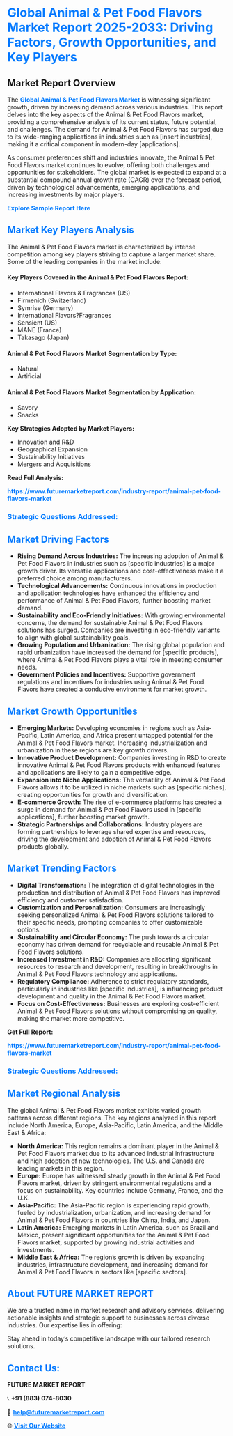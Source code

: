 <h1 style="color: #007BFF;">Global Animal & Pet Food Flavors Market Report 2025-2033: Driving Factors, Growth Opportunities, and Key Players</h1>

<section id="overview">
<h2>Market Report Overview</h2>
<p>The <a href="https://www.futuremarketreport.com/industry-report/animal-pet-food-flavors-market" style="color: #007BFF; text-decoration: none;"><strong>Global Animal & Pet Food Flavors Market</strong></a> is witnessing significant growth, driven by increasing demand across various industries. This report delves into the key aspects of the Animal & Pet Food Flavors market, providing a comprehensive analysis of its current status, future potential, and challenges. The demand for Animal & Pet Food Flavors has surged due to its wide-ranging applications in industries such as [insert industries], making it a critical component in modern-day [applications].</p>
<p>As consumer preferences shift and industries innovate, the Animal & Pet Food Flavors market continues to evolve, offering both challenges and opportunities for stakeholders. The global market is expected to expand at a substantial compound annual growth rate (CAGR) over the forecast period, driven by technological advancements, emerging applications, and increasing investments by major players.</p>
</section>

<section id="overview">
<p><a href="https://www.futuremarketreport.com/request-sample/reportId=37299" style="color: #007BFF; text-decoration: none;"><strong>Explore Sample Report Here</strong></a></p>
</section>

<section id="key-players">
<h2 style="color: #007BFF;">Market Key Players Analysis</h2>
<p>The Animal & Pet Food Flavors market is characterized by intense competition among key players striving to capture a larger market share. Some of the leading companies in the market include:</p>
<h4>Key Players Covered in the Animal & Pet Food Flavors Report:</h4>
<ul><li>International Flavors &amp; Fragrances (US)</li><li>Firmenich (Switzerland)</li><li>Symrise (Germany)</li><li>International Flavors?Fragrances</li><li>Sensient (US)</li><li>MANE (France)</li><li>Takasago (Japan)</li></ul>
<h4>Animal & Pet Food Flavors Market Segmentation by Type:</h4>
<ul><li>Natural</li><li>Artificial</li></ul>

<h4>Animal & Pet Food Flavors Market Segmentation by Application:</h4>
<ul><li>Savory</li><li>Snacks</li></ul>
<p><strong>Key Strategies Adopted by Market Players:</strong></p>
<ul>
<li>Innovation and R&D</li>
<li>Geographical Expansion</li>
<li>Sustainability Initiatives</li>
<li>Mergers and Acquisitions</li>
</ul>
</section>

<section>
<p><strong>Read Full Analysis: </strong></p><a href="https://www.futuremarketreport.com/industry-report/animal-pet-food-flavors-market" style="color: #007BFF; text-decoration: none;"><strong>https://www.futuremarketreport.com/industry-report/animal-pet-food-flavors-market</strong></a>
<h3 style="color: #007BFF;">Strategic Questions Addressed:</h3>
</section>

<section id="driving-factors">
<h2 style="color: #007BFF;">Market Driving Factors</h2>
<ul>
<li><strong>Rising Demand Across Industries:</strong> The increasing adoption of Animal & Pet Food Flavors in industries such as [specific industries] is a major growth driver. Its versatile applications and cost-effectiveness make it a preferred choice among manufacturers.</li>
<li><strong>Technological Advancements:</strong> Continuous innovations in production and application technologies have enhanced the efficiency and performance of Animal & Pet Food Flavors, further boosting market demand.</li>
<li><strong>Sustainability and Eco-Friendly Initiatives:</strong> With growing environmental concerns, the demand for sustainable Animal & Pet Food Flavors solutions has surged. Companies are investing in eco-friendly variants to align with global sustainability goals.</li>
<li><strong>Growing Population and Urbanization:</strong> The rising global population and rapid urbanization have increased the demand for [specific products], where Animal & Pet Food Flavors plays a vital role in meeting consumer needs.</li>
<li><strong>Government Policies and Incentives:</strong> Supportive government regulations and incentives for industries using Animal & Pet Food Flavors have created a conducive environment for market growth.</li>
</ul>
</section>

<section id="growth-opportunities">
<h2 style="color: #007BFF;">Market Growth Opportunities</h2>
<ul>
<li><strong>Emerging Markets:</strong> Developing economies in regions such as Asia-Pacific, Latin America, and Africa present untapped potential for the Animal & Pet Food Flavors market. Increasing industrialization and urbanization in these regions are key growth drivers.</li>
<li><strong>Innovative Product Development:</strong> Companies investing in R&D to create innovative Animal & Pet Food Flavors products with enhanced features and applications are likely to gain a competitive edge.</li>
<li><strong>Expansion into Niche Applications:</strong> The versatility of Animal & Pet Food Flavors allows it to be utilized in niche markets such as [specific niches], creating opportunities for growth and diversification.</li>
<li><strong>E-commerce Growth:</strong> The rise of e-commerce platforms has created a surge in demand for Animal & Pet Food Flavors used in [specific applications], further boosting market growth.</li>
<li><strong>Strategic Partnerships and Collaborations:</strong> Industry players are forming partnerships to leverage shared expertise and resources, driving the development and adoption of Animal & Pet Food Flavors products globally.</li>
</ul>
</section>

<section id="trending-factors">
<h2 style="color: #007BFF;">Market Trending Factors</h2>
<ul>
<li><strong>Digital Transformation:</strong> The integration of digital technologies in the production and distribution of Animal & Pet Food Flavors has improved efficiency and customer satisfaction.</li>
<li><strong>Customization and Personalization:</strong> Consumers are increasingly seeking personalized Animal & Pet Food Flavors solutions tailored to their specific needs, prompting companies to offer customizable options.</li>
<li><strong>Sustainability and Circular Economy:</strong> The push towards a circular economy has driven demand for recyclable and reusable Animal & Pet Food Flavors solutions.</li>
<li><strong>Increased Investment in R&D:</strong> Companies are allocating significant resources to research and development, resulting in breakthroughs in Animal & Pet Food Flavors technology and applications.</li>
<li><strong>Regulatory Compliance:</strong> Adherence to strict regulatory standards, particularly in industries like [specific industries], is influencing product development and quality in the Animal & Pet Food Flavors market.</li>
<li><strong>Focus on Cost-Effectiveness:</strong> Businesses are exploring cost-efficient Animal & Pet Food Flavors solutions without compromising on quality, making the market more competitive.</li>
</ul>
</section>

<section>
<p><strong>Get Full Report: </strong></p><a href="https://www.futuremarketreport.com/industry-report/animal-pet-food-flavors-market" style="color: #007BFF; text-decoration: none;"><strong>https://www.futuremarketreport.com/industry-report/animal-pet-food-flavors-market</strong></a>
<h3 style="color: #007BFF;">Strategic Questions Addressed:</h3>
</section>


<section id="regional-analysis">
<h2 style="color: #007BFF;">Market Regional Analysis</h2>
<p>The global Animal & Pet Food Flavors market exhibits varied growth patterns across different regions. The key regions analyzed in this report include North America, Europe, Asia-Pacific, Latin America, and the Middle East & Africa:</p>
<ul>
<li><strong>North America:</strong> This region remains a dominant player in the Animal & Pet Food Flavors market due to its advanced industrial infrastructure and high adoption of new technologies. The U.S. and Canada are leading markets in this region.</li>
<li><strong>Europe:</strong> Europe has witnessed steady growth in the Animal & Pet Food Flavors market, driven by stringent environmental regulations and a focus on sustainability. Key countries include Germany, France, and the U.K.</li>
<li><strong>Asia-Pacific:</strong> The Asia-Pacific region is experiencing rapid growth, fueled by industrialization, urbanization, and increasing demand for Animal & Pet Food Flavors in countries like China, India, and Japan.</li>
<li><strong>Latin America:</strong> Emerging markets in Latin America, such as Brazil and Mexico, present significant opportunities for the Animal & Pet Food Flavors market, supported by growing industrial activities and investments.</li>
<li><strong>Middle East & Africa:</strong> The region’s growth is driven by expanding industries, infrastructure development, and increasing demand for Animal & Pet Food Flavors in sectors like [specific sectors].</li>
</ul>
</section>

<footer>
<h2 style="color: #007BFF;">About FUTURE MARKET REPORT</h2>
<p>We are a trusted name in market research and advisory services, delivering actionable insights and strategic support to businesses across diverse industries. Our expertise lies in offering:</p>

<p>Stay ahead in today’s competitive landscape with our tailored research solutions.</p>

<h2 style="color: #007BFF;">Contact Us:</h2>
<p><strong>FUTURE MARKET REPORT</strong></p>
<p>📞 <strong>+91 (883) 074-8030</strong></p>
<p>📧 <strong><a href="mailto:help@futuremarketreport.com" style="color: #007BFF;">help@futuremarketreport.com</a></strong></p>
<p>🌐 <strong><a href="https://www.futuremarketreport.com/" style="color: #007BFF;">Visit Our Website</a></strong></p>
</footer>